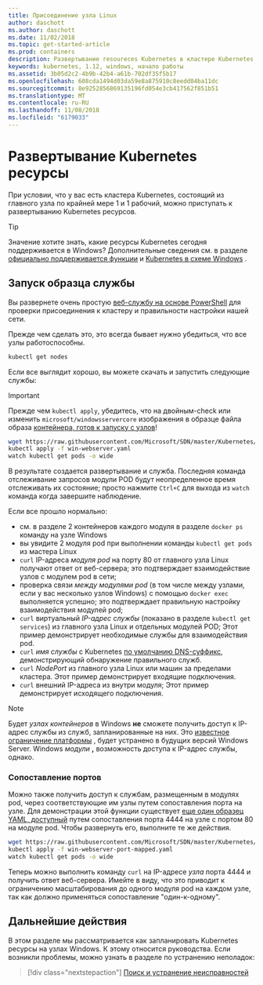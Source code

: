 ```yaml
---
title: Присоединение узла Linux
author: daschott
ms.author: daschott
ms.date: 11/02/2018
ms.topic: get-started-article
ms.prod: containers
description: Развертывание resoureces Kubernetes в кластере Kubernetes смешанных ОС.
keywords: kubernetes, 1.12, windows, начало работы
ms.assetid: 3b05d2c2-4b9b-42b4-a61b-702df35f5b17
ms.openlocfilehash: 608cda1494d03da59e8a875910c8eedd04ba11dc
ms.sourcegitcommit: 8e9252856869135196fd054e3cb417562f851b51
ms.translationtype: MT
ms.contentlocale: ru-RU
ms.lasthandoff: 11/08/2018
ms.locfileid: "6179033"
---
```

# <a name="deploying-kubernetes-resources"></a>Развертывание Kubernetes ресурсы #
При условии, что у вас есть кластера Kubernetes, состоящий из главного узла по крайней мере 1 и 1 рабочий, можно приступать к развертыванию Kubernetes ресурсов.
> [!TIP] 
> Значение хотите знать, какие ресурсы Kubernetes сегодня поддерживается в Windows? Дополнительные сведения см. в разделе [официально поддерживается функции](https://kubernetes.io/docs/getting-started-guides/windows/#supported-features) и [Kubernetes в схеме Windows](https://trello.com/b/rjTqrwjl/windows-k8s-roadmap) .


## <a name="running-a-sample-service"></a>Запуск образца службы ##
Вы развернете очень простую [веб-службу на основе PowerShell](https://github.com/Microsoft/SDN/blob/master/Kubernetes/WebServer.yaml) для проверки присоединения к кластеру и правильности настройки нашей сети.

Прежде чем сделать это, это всегда бывает нужно убедиться, что все узлы работоспособны.
```bash
kubectl get nodes
```

Если все выглядит хорошо, вы можете скачать и запустить следующие службы:
> [!Important] 
> Прежде чем `kubectl apply`, убедитесь, что на двойным-check или изменить `microsoft/windowsservercore` изображения в образце файла образа [контейнера, готов к запуску с узлов](https://docs.microsoft.com/en-us/virtualization/windowscontainers/deploy-containers/version-compatibility#choosing-container-os-versions)!

```bash
wget https://raw.githubusercontent.com/Microsoft/SDN/master/Kubernetes/flannel/l2bridge/manifests/simpleweb.yml -O win-webserver.yaml
kubectl apply -f win-webserver.yaml
watch kubectl get pods -o wide
```

В результате создается развертывание и служба. Последняя команда отслеживание запросов модули POD будут неопределенное время отслеживать их состояние; просто нажмите `Ctrl+C` для выхода из `watch` команда когда завершите наблюдение.

Если все прошло нормально:

  - см. в разделе 2 контейнеров каждого модуля в разделе `docker ps` команду на узле Windows
  - вы увидите 2 модуля pod при выполнении команды `kubectl get pods` из мастера Linux
  - `curl` IP-адреса *модуля pod* на порту 80 от главного узла Linux получают ответ от веб-сервера; это подтверждает взаимодействие узлов с модулем pod в сети;
  - проверка связи *между модулями pod* (в том числе между узлами, если у вас несколько узлов Windows) с помощью `docker exec` выполняется успешно; это подтверждает правильную настройку взаимодействия модулей pod;
  - `curl` виртуальный *IP-адрес службы* (показано в разделе `kubectl get services`) из главного узла Linux и отдельных модулей POD; Этот пример демонстрирует необходимые службы для взаимодействия pod.
  - `curl` *имя службы* с Kubernetes [по умолчанию DNS-суффикс](https://kubernetes.io/docs/concepts/services-networking/dns-pod-service/#services), демонстрирующий обнаружение правильного служб.
  - `curl` *NodePort* из главного узла Linux или машин за пределами кластера. Этот пример демонстрирует входящие подключения.
  - `curl` внешний IP-адреса из внутри модуля; Этот пример демонстрирует исходящего подключения.

> [!Note]  
> Будет *узлах контейнеров* в Windows **не** сможете получить доступ к IP-адрес службы из служб, запланированные на них. Это [известное ограничение платформы](./common-problems.md#my-windows-node-cannot-access-my-services-using-the-service-ip) , будет устранено в будущих версий Windows Server. Windows *модули* **,** возможность доступа к IP-адрес службы, однако.

### <a name="port-mapping"></a>Сопоставление портов ### 
Можно также получить доступ к службам, размещенным в модулях pod, через соответствующие им узлы путем сопоставления порта на узле. Для демонстрации этой функции существует [еще один образец YAML, доступный](https://github.com/Microsoft/SDN/blob/master/Kubernetes/PortMapping.yaml) путем сопоставления порта 4444 на узле с портом 80 на модуле pod. Чтобы развернуть его, выполните те же действия.

```bash
wget https://raw.githubusercontent.com/Microsoft/SDN/master/Kubernetes/PortMapping.yaml -O win-webserver-port-mapped.yaml
kubectl apply -f win-webserver-port-mapped.yaml
watch kubectl get pods -o wide
```

Теперь можно выполнить команду `curl` на IP-адресе *узла* порта 4444 и получить ответ веб-сервера. Имейте в виду, что это приводит к ограничению масштабирования до одного модуля pod на каждом узле, так как должно применяться сопоставление "один-к-одному".


## <a name="next-steps"></a>Дальнейшие действия ##
В этом разделе мы рассматривается как запланировать Kubernetes ресурсы на узлах Windows. К этому относится руководства. Если возникли проблемы, можно узнать в разделе по устранению неполадок:

> [!div class="nextstepaction"]
> [Поиск и устранение неисправностей](./common-problems.md)